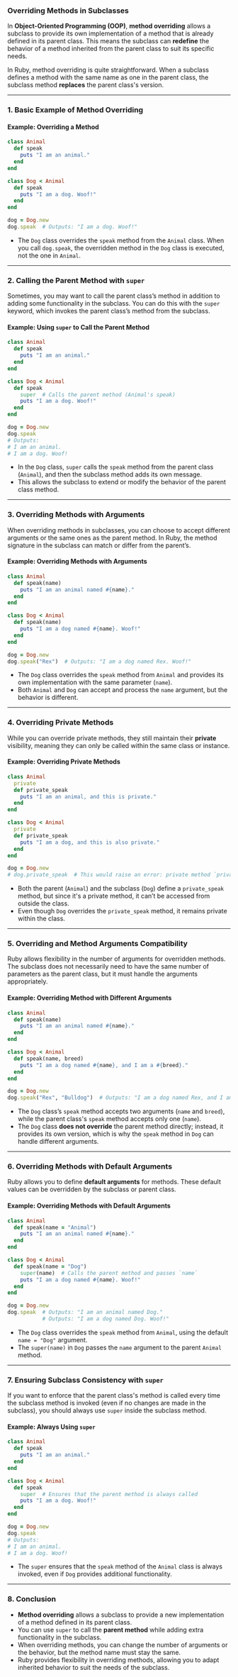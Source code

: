 ### **Overriding Methods in Subclasses**

In **Object-Oriented Programming (OOP)**, **method overriding** allows a subclass to provide its own implementation of a method that is already defined in its parent class. This means the subclass can **redefine** the behavior of a method inherited from the parent class to suit its specific needs.

In Ruby, method overriding is quite straightforward. When a subclass defines a method with the same name as one in the parent class, the subclass method **replaces** the parent class's version.

---

### **1. Basic Example of Method Overriding**

#### **Example: Overriding a Method**
```ruby
class Animal
  def speak
    puts "I am an animal."
  end
end

class Dog < Animal
  def speak
    puts "I am a dog. Woof!"
  end
end

dog = Dog.new
dog.speak  # Outputs: "I am a dog. Woof!"
```

- The `Dog` class overrides the `speak` method from the `Animal` class. When you call `dog.speak`, the overridden method in the `Dog` class is executed, not the one in `Animal`.

---

### **2. Calling the Parent Method with `super`**

Sometimes, you may want to call the parent class’s method in addition to adding some functionality in the subclass. You can do this with the `super` keyword, which invokes the parent class’s method from the subclass.

#### **Example: Using `super` to Call the Parent Method**
```ruby
class Animal
  def speak
    puts "I am an animal."
  end
end

class Dog < Animal
  def speak
    super  # Calls the parent method (Animal's speak)
    puts "I am a dog. Woof!"
  end
end

dog = Dog.new
dog.speak
# Outputs:
# I am an animal.
# I am a dog. Woof!
```

- In the `Dog` class, `super` calls the `speak` method from the parent class (`Animal`), and then the subclass method adds its own message.
- This allows the subclass to extend or modify the behavior of the parent class method.

---

### **3. Overriding Methods with Arguments**

When overriding methods in subclasses, you can choose to accept different arguments or the same ones as the parent method. In Ruby, the method signature in the subclass can match or differ from the parent’s.

#### **Example: Overriding Methods with Arguments**
```ruby
class Animal
  def speak(name)
    puts "I am an animal named #{name}."
  end
end

class Dog < Animal
  def speak(name)
    puts "I am a dog named #{name}. Woof!"
  end
end

dog = Dog.new
dog.speak("Rex")  # Outputs: "I am a dog named Rex. Woof!"
```

- The `Dog` class overrides the `speak` method from `Animal` and provides its own implementation with the same parameter (`name`).
- Both `Animal` and `Dog` can accept and process the `name` argument, but the behavior is different.

---

### **4. Overriding Private Methods**

While you can override private methods, they still maintain their **private** visibility, meaning they can only be called within the same class or instance.

#### **Example: Overriding Private Methods**
```ruby
class Animal
  private
  def private_speak
    puts "I am an animal, and this is private."
  end
end

class Dog < Animal
  private
  def private_speak
    puts "I am a dog, and this is also private."
  end
end

dog = Dog.new
# dog.private_speak  # This would raise an error: private method `private_speak` called
```

- Both the parent (`Animal`) and the subclass (`Dog`) define a `private_speak` method, but since it's a private method, it can’t be accessed from outside the class.
- Even though `Dog` overrides the `private_speak` method, it remains private within the class.

---

### **5. Overriding and Method Arguments Compatibility**

Ruby allows flexibility in the number of arguments for overridden methods. The subclass does not necessarily need to have the same number of parameters as the parent class, but it must handle the arguments appropriately.

#### **Example: Overriding Method with Different Arguments**
```ruby
class Animal
  def speak(name)
    puts "I am an animal named #{name}."
  end
end

class Dog < Animal
  def speak(name, breed)
    puts "I am a dog named #{name}, and I am a #{breed}."
  end
end

dog = Dog.new
dog.speak("Rex", "Bulldog")  # Outputs: "I am a dog named Rex, and I am a Bulldog."
```

- The `Dog` class’s `speak` method accepts two arguments (`name` and `breed`), while the parent class's `speak` method accepts only one (`name`).
- The `Dog` class **does not override** the parent method directly; instead, it provides its own version, which is why the `speak` method in `Dog` can handle different arguments.

---

### **6. Overriding Methods with Default Arguments**

Ruby allows you to define **default arguments** for methods. These default values can be overridden by the subclass or parent class.

#### **Example: Overriding Methods with Default Arguments**
```ruby
class Animal
  def speak(name = "Animal")
    puts "I am an animal named #{name}."
  end
end

class Dog < Animal
  def speak(name = "Dog")
    super(name)  # Calls the parent method and passes `name`
    puts "I am a dog named #{name}. Woof!"
  end
end

dog = Dog.new
dog.speak  # Outputs: "I am an animal named Dog."
           # Outputs: "I am a dog named Dog. Woof!"
```

- The `Dog` class overrides the `speak` method from `Animal`, using the default `name = "Dog"` argument.
- The `super(name)` in `Dog` passes the `name` argument to the parent `Animal` method.

---

### **7. Ensuring Subclass Consistency with `super`**

If you want to enforce that the parent class's method is called every time the subclass method is invoked (even if no changes are made in the subclass), you should always use `super` inside the subclass method.

#### **Example: Always Using `super`**
```ruby
class Animal
  def speak
    puts "I am an animal."
  end
end

class Dog < Animal
  def speak
    super  # Ensures that the parent method is always called
    puts "I am a dog. Woof!"
  end
end

dog = Dog.new
dog.speak
# Outputs:
# I am an animal.
# I am a dog. Woof!
```

- The `super` ensures that the `speak` method of the `Animal` class is always invoked, even if `Dog` provides additional functionality.

---

### **8. Conclusion**

- **Method overriding** allows a subclass to provide a new implementation of a method defined in its parent class.
- You can use `super` to call the **parent method** while adding extra functionality in the subclass.
- When overriding methods, you can change the number of arguments or the behavior, but the method name must stay the same.
- Ruby provides flexibility in overriding methods, allowing you to adapt inherited behavior to suit the needs of the subclass.
